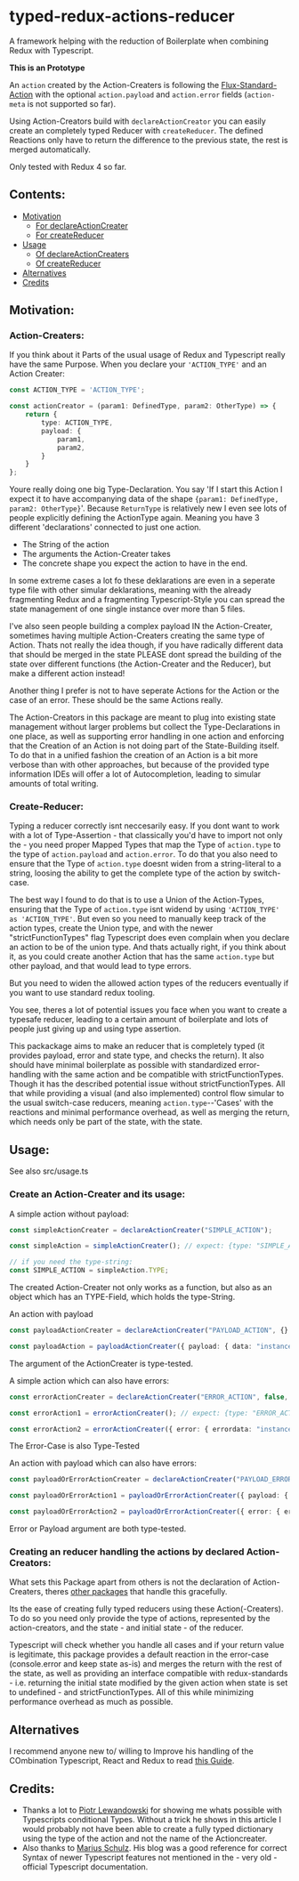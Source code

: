 # typed-redux-actions-reducer
A framework helping with the reduction of Boilerplate when combining Redux with Typescript. 

**This is an Prototype**

An `action` created by the Action-Creaters is following the [Flux-Standard-Action](https://github.com/redux-utilities/flux-standard-action) with the optional `action.payload` and `action.error` fields (`action-meta` is not supported so far).

Using Action-Creators build with `declareActionCreator` you can easily create an completely typed Reducer with `createReducer`. The defined Reactions only have to return the difference to the previous state, the rest is merged automatically.

Only tested with Redux 4 so far.

## Contents:

* [Motivation](#Motivation)
    * [For declareActionCreater](#Action-Creaters)
    * [For createReducer](#Create-Reducer)
* [Usage](#Usage)
    * [Of declareActionCreaters](#Create-an-Action-Creater-and-its-usage)
    * [Of createReducer](#Creating-an-reducer-handling-the-actions-by-declared-Action-Creators)
* [Alternatives](#Alternatives)
* [Credits](#Credits)

## Motivation:

### Action-Creaters:

If you think about it Parts of the usual usage of Redux and Typescript really have the same Purpose. When you declare your `'ACTION_TYPE'` and an Action Creater: 

```ts
const ACTION_TYPE = 'ACTION_TYPE';

const actionCreator = (param1: DefinedType, param2: OtherType) => {
    return {
        type: ACTION_TYPE,
        payload: {
            param1,
            param2,
        }
    }
};
```

Youre really doing one big Type-Declaration. You say 'If I start this Action I expect it to have accompanying data of the shape `{param1: DefinedType, param2: OtherType}`'. Because `ReturnType` is relatively new I even see lots of people explicitly defining the ActionType again. Meaning you have 3 different 'declarations' connected to just one action. 
* The String of the action
* The arguments the Action-Creater takes
* The concrete shape you expect the action to have in the end.

In some extreme cases a lot fo these deklarations are even in a seperate type file with other simular deklarations, meaning with the already fragmenting Redux and a fragmenting Typescript-Style you can spread the state management of one single instance over more than 5 files.

I've also seen people building a complex payload IN the Action-Creater, sometimes having multiple Action-Creaters creating the same type of Action. Thats not really the idea though, if you have radically different data that should be merged in the state PLEASE dont spread the building of the state over different functions (the Action-Creater and the Reducer), but make a different action instead!

Another thing I prefer is not to have seperate Actions for the Action or the case of an error. These should be the same Actions really.

The Action-Creators in this package are meant to plug into existing state management without larger problems but collect the Type-Declarations in one place, as well as supporting error handling in one action and enforcing that the Creation of an Action is not doing part of the State-Building itself. To do that in a unified fashion the creation of an Action is a bit more verbose than with other approaches, but because of the provided type information IDEs will offer a lot of Autocompletion, leading to simular amounts of total writing.

### Create-Reducer:

Typing a reducer correctly isnt neccesarily easy. If you dont want to work with a lot of Type-Assertion - that classically you'd have to import not only the - you need proper Mapped Types that map the Type of `action.type` to the type of `action.payload` and `action.error`. To do that you also need to ensure that the Type of `action.type` doesnt widen from a string-literal to a string, loosing the ability to get the complete type of the action by switch-case.

The best way I found to do that is to use a Union of the Action-Types, ensuring that the Type of `action.type` isnt widend by using `'ACTION_TYPE' as 'ACTION_TYPE'`. But even so you need to manually keep track of the action types, create the Union type, and with the newer "strictFunctionTypes" flag Typescript does even complain when you declare an action to be of the union type. And thats actually right, if you think about it, as you could create another Action that has the same `action.type` but other payload, and that would lead to type errors.

But you need to widen the allowed action types of the reducers eventually if you want to use standard redux tooling.

You see, theres a lot of potential issues you face when you want to create a typesafe reducer, leading to a certain amount of boilerplate and lots of people just giving up and using type assertion.

This packackage aims to make an reducer that is completely typed (it provides payload, error and state type, and checks the return). It also should have minimal boilerplate as possible with standardized error-handling with the same action and be compatible with strictFunctionTypes. Though it has the described potential issue without strictFunctionTypes. All that while providing a visual (and also implemented) control flow simular to the usual switch-case reducers, meaning `action.type`--'Cases' with the reactions and minimal performance overhead, as well as merging the return, which needs only be part of the state, with the state.

## Usage:

See also src/usage.ts

### Create an Action-Creater and its usage:

A simple action without payload:
```ts
const simpleActionCreater = declareActionCreater("SIMPLE_ACTION");

const simpleAction = simpleActionCreater(); // expect: {type: "SIMPLE_ACTION"}

// if you need the type-string:
const SIMPLE_ACTION = simpleAction.TYPE;
```
The created Action-Creater not only works as a function, but also as an object which has an TYPE-Field, which holds the type-String.

An action with payload
```ts
const payloadActionCreater = declareActionCreater("PAYLOAD_ACTION", {} as { data: string });

const payloadAction = payloadActionCreater({ payload: { data: "instance" } }); // expect: {type: "PAYLOAD_ACTION", payload: { data: "instance" } }
```
The argument of the ActionCreater is type-tested.

A simple action which can also have errors:

```ts
const errorActionCreater = declareActionCreater("ERROR_ACTION", false, {} as { errordata: string });

const errorAction1 = errorActionCreater(); // expect: {type: "ERROR_ACTION"}

const errorAction2 = errorActionCreater({ error: { errordata: "instance" } }); // expect: {type: "ERROR_ACTION", error: { errordata: "instance" } }
```
The Error-Case is also Type-Tested


An action with payload which can also have errors:

```ts
const payloadOrErrorActionCreater = declareActionCreater("PAYLOAD_ERROR_ACTION", {} as { data: string }, {} as { errordata: string });

const payloadOrErrorAction1 = payloadOrErrorActionCreater({ payload: { data: "instance" } }); // expect: {type: "PAYLOAD_ERROR_ACTION", payload: { data: "instance" } }

const payloadOrErrorAction2 = payloadOrErrorActionCreater({ error: { errordata: "instance" } }); // expect: {type: "PAYLOAD_ERROR_ACTION", error: { errordata: "instance" } }
```
Error or Payload argument are both type-tested.

### Creating an reducer handling the actions by declared Action-Creators:

What sets this Package apart from others is not the declaration of Action-Creaters, theres [other packages](https://github.com/piotrwitek/typesafe-actions) that handle this gracefully.

Its the ease of creating fully typed reducers using these Action(-Creaters). To do so you need only provide the type of actions, represented by the action-creators, and the state - and initial state - of the reducer.

Typescript will check whether you handle all cases and if your return value is legitimate, this package provides a default reaction in the error-case (console.error and keep state as-is) and merges the return with the rest of the state, as well as providing an interface compatible with redux-standards - i.e. returning the initial state modified by the given action when state is set to undefined - and strictFunctionTypes. All of this while minimizing performance overhead as much as possible.

## Alternatives

I recommend anyone new to/ willing to Improve his handling of the COmbination Typescript, React and Redux to read [this Guide](https://github.com/piotrwitek/react-redux-typescript-guide).


## Credits:

* Thanks a lot to [Piotr Lewandowski](https://medium.com/dailyjs/typescript-create-a-condition-based-subset-types-9d902cea5b8c) for showing me whats possible with Typescripts conditional Types. Without a trick he shows in this article I would probably not have been able to create a fully typed dictionary using the type of the action and not the name of the Actioncreater.
* Also thanks to [Marius Schulz](https://mariusschulz.com/blog/series/typescript-evolution). His blog was a good reference for correct Syntax of newer Typescript features not mentioned in the - very old - official Typescript documentation.
